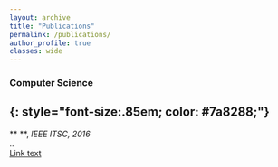 ```yaml
---
layout: archive
title: "Publications"
permalink: /publications/
author_profile: true
classes: wide
---
```


### Computer Science
{: style="font-size:.85em; color: #7a8288;"}
---

** **, *IEEE ITSC, 2016*  
..  
[Link text](Link)
